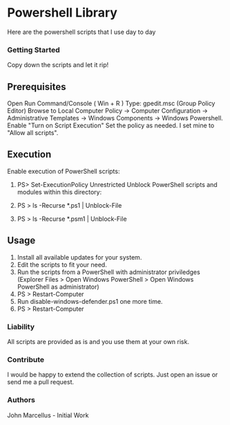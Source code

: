 # Powershell Library

Here are the powershell scripts that I use day to day

### Getting Started

Copy down the scripts and let it rip!

## Prerequisites

Open Run Command/Console ( Win + R )
Type: gpedit.msc (Group Policy Editor)
Browse to Local Computer Policy -> Computer Configuration -> Administrative Templates -> Windows Components -> Windows Powershell.
Enable "Turn on Script Execution"
Set the policy as needed. I set mine to "Allow all scripts".

## Execution

Enable execution of PowerShell scripts:

1. PS> Set-ExecutionPolicy Unrestricted
Unblock PowerShell scripts and modules within this directory:

1. PS > ls -Recurse *.ps1 | Unblock-File
2. PS > ls -Recurse *.psm1 | Unblock-File

## Usage

1. Install all available updates for your system.
2. Edit the scripts to fit your need.
3. Run the scripts from a PowerShell with administrator priviledges (Explorer Files > Open Windows PowerShell > Open Windows PowerShell as administrator)
4. PS > Restart-Computer
5. Run disable-windows-defender.ps1 one more time.
6. PS > Restart-Computer

### Liability

All scripts are provided as is and you use them at your own risk.

### Contribute
I would be happy to extend the collection of scripts. Just open an issue or send me a pull request.

### Authors

John Marcellus - Initial Work
